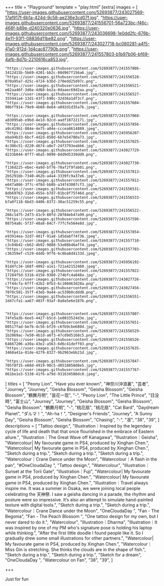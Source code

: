 +++
title = "Playground"
template = "play.html"
[extra]
images = [
    "https://user-images.githubusercontent.com/52693877/243027569-17af917f-6b1a-424d-9c58-ae236e3cd07f.jpg",
    "https://user-images.githubusercontent.com/52693877/241556701-56a723bc-f46c-468f-b89e-d240320e0636.jpg",
    "https://user-images.githubusercontent.com/52693877/243036698-1e0dd2fc-676b-4e11-93f1-08836d11be82.png",
    "https://user-images.githubusercontent.com/52693877/243027718-bc080281-a4f5-41a0-912d-1d4cac87790b.png",
    "https://user-images.githubusercontent.com/52693877/241557803-b1b97b06-bf69-4afb-8d7b-2210616ca853.jpg",

    "https://user-images.githubusercontent.com/52693877/241557806-3412d15b-5b69-4201-bb2c-80d967f156a6.jpg",
    "https://user-images.githubusercontent.com/52693877/241556528-070a95a7-d25c-4724-b3bd-270edd25d97c.png",
    "https://user-images.githubusercontent.com/52693877/241556521-e62aa46f-3d6e-4d68-be2a-0daaec69d2aa.png",
    "https://user-images.githubusercontent.com/52693877/241556527-355941a4-13d1-43f3-b90c-32d36a1df3cf.png",
    "https://user-images.githubusercontent.com/52693877/241557604-90bff914-79e9-4b60-8e64-a092d1d35a7b.jpeg",

    "https://user-images.githubusercontent.com/52693877/241557068-a83095ab-e9bd-4e1d-92cd-aadf10722171.jpg",
    "https://user-images.githubusercontent.com/52693877/241557856-a9c419b1-884e-4e75-a04e-cccea8614889.jpeg",
    "https://user-images.githubusercontent.com/52693877/245956207-eba94b33-6bcf-4d2d-850d-6b7e54780a73.jpg",
    "https://user-images.githubusercontent.com/52693877/241557025-4c306c51-d220-4674-a8e7-24f3793eabb6.jpg",
    "https://user-images.githubusercontent.com/52693877/243027729-d233b044-8ff7-46a5-9890-8dd9d5339dd9.png",

    "https://user-images.githubusercontent.com/52693877/243027730-f136d225-ebec-4a9d-bf76-70af2f9fab01.png",
    "https://user-images.githubusercontent.com/52693877/241557813-2b5291bb-7340-462b-a4a4-3339fc9a37e6.jpg",
    "https://user-images.githubusercontent.com/52693877/241557812-e647a866-3f7c-4f8d-bb8b-a34f43007cf3.jpg",
    "https://user-images.githubusercontent.com/52693877/241556531-8db69763-31bd-455e-b7d7-01bc8f75f46d.png",
    "https://user-images.githubusercontent.com/52693877/241556533-b7a0f118-6bd3-4406-8372-30ac51259c55.png",
    
    "https://user-images.githubusercontent.com/52693877/241556522-266c1475-2d73-41c9-80fd-28f84eb47a99.png",
    "https://user-images.githubusercontent.com/52693877/241557596-08754a8c-5f37-48a8-84cf-77fcfe564e8d.jpg",

    "https://user-images.githubusercontent.com/52693877/241557854-e93914ea-32d7-401f-91a8-1d5dabf74f36.jpeg",
    "https://user-images.githubusercontent.com/52693877/241557710-c3c04b42-cb62-4b92-9888-53e08b46aff4.jpeg",
    "https://user-images.githubusercontent.com/52693877/241557703-c36359ef-c529-4ddb-9ff6-6c8ba8d4133d.jpeg",

    "https://user-images.githubusercontent.com/52693877/245956192-91d4fc34-168f-4092-a1e1-721a42152460.jpeg",
    "https://user-images.githubusercontent.com/52693877/241557022-17284f5d-5316-4158-9380-274bfc4a848a.jpg",
    "https://user-images.githubusercontent.com/52693877/243027726-c7f44cfa-6fff-42b2-8fb3-6c100463d28a.png",
    "https://user-images.githubusercontent.com/52693877/243027456-7078c501-357f-43eb-9a44-ac539b0cddd8.png",
    "https://user-images.githubusercontent.com/52693877/241556551-1d47cfa1-aa67-403f-93af-8a0a5e6e187b.png",

    
    "https://user-images.githubusercontent.com/52693877/241557807-74fe5a3b-6ee5-4427-b5cd-1e8033524d3e.jpg",
    "https://user-images.githubusercontent.com/52693877/241557651-00517fad-be7b-4c56-bf29-c6fb9cbe680d.jpg",
    "https://user-images.githubusercontent.com/52693877/241556529-1b2069ac-7e50-4b1d-a6f3-47cd9d5168c5.png",
    "https://user-images.githubusercontent.com/52693877/241556526-64667206-a30a-43e2-a563-6d6c41deff03.png",
    "https://user-images.githubusercontent.com/52693877/241557635-3468a41a-01de-4279-8327-9b2963ebb21d.jpg",
    
    "https://user-images.githubusercontent.com/52693877/241557847-705f8f15-e68d-4919-90c5-d0518858d8e5.jpg",
    "https://user-images.githubusercontent.com/52693877/241557767-061be1e3-5338-41f6-a79d-931634588dc0.jpeg",

]
titles = [
    "Peony Lion",
    "Have you ever known",
    "神奈川沖浪裏",
    "芸者",
    "Journey",
    "Journey",
    "Geisha Blossom",
    "Geisha Blossom",
    "Geisha Blossom",
    "鶴舞月明",
    "昙花一现",
    "-",
    "Peony Lion",
    "The Little Prince",
    "日没時",
    "富士山",
    "Journey",
    "Journey",
    "Geisha Blossom",
    "Geisha Blossom",
    "Geisha Blossom",
    "鶴舞月明",
    "-",
    "桃花扇",
    "桃花扇",
    "Cat Bard",
    "Daydream Planet",
    "ダルマ！",
    "Ah-ha！",
    "Designer's Friends",
    "Journey",
    "A Sunny Day",
    "Geisha Blossom",
    "Geisha Blossom",
    "Chasing",
    "-",
    "凛",
    "38",
    "39",
]
descriptions = [
    "Tattoo design.",
    "Illustration｜Inspired by the legendary cycle of life and death that that once flourished in the embrace of Eastern allure.",
    "Illustration｜The Great Wave off Kanagawa",
    "Illustration｜Geisha",
    "Watercolour| My favourate game in PS4, produced by Xinghan Chen.",
    "Watercolour| My favourate game in PS4, produced by Xinghan Chen.",
    "Sketch during a trip.",
    "Sketch during a trip.",
    "Sketch during a trip.",
    "Watercolour｜Crane Dance under the Moon",
    "Watercolour｜A flash in the pan",
    "#OneCloudaDay ",
    "Tattoo design.",
    "Watercolour",
    "Illustration｜Sunset at the Torii Gate",
    "Illustration｜Fuji",
    "Watercolour| My favourate game in PS4, produced by Xinghan Chen.",
    "Watercolour| My favourate game in PS4, produced by Xinghan Chen.",
    "Illustration｜Travel always inspire me. It was a summer in Osaka, we were joining local people celebrating the 天神祭. I saw a geisha dancing in a parade, the rhythm and posture were so impressive. It‘s also an attempt to simulate hand-painted texture with digital tools.",
    "Sketch during a trip.",
    "Sketch during a trip.",
    "Watercolour｜Crane Dance under the Moon",
    "OneCloudaDay ",
    "Fan - The Begonia",
    "Fan - The Peach Blossom ",
    "One tattoo design for my own, but I never dared to do it.",
    "Watercolour",
    "Illustration｜Dharma",
    "Illustration｜It was inspired by one of my PM who's signature pose is holding his laptop while thinking.",
    "After the first little doodle I found people like it. So I gradually drew some small illustrations for other partners.",
    "Watercolour| My favourate game in PS4, produced by Xinghan Chen.",
    "Watercolour｜Miss Gin is stretching. She thinks the clouds are in the shape of fish.",
    "Sketch during a trip.",
    "Sketch during a trip.",
    "Sketch for a dream",
    "OneCloudaDay ",
    "Watercolour on Fan",
    "38",
    "39",
]

+++
<p class="time">Just for fun</p>

